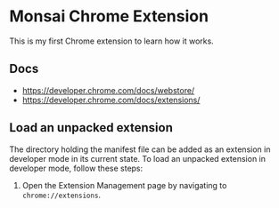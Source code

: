 # Monsai Chrome Extension

This is my first Chrome extension to learn how it works.

## Docs
* https://developer.chrome.com/docs/webstore/
* https://developer.chrome.com/docs/extensions/

## Load an unpacked extension

The directory holding the manifest file can be added as an extension in developer mode in its current state. To load an unpacked extension in developer mode, follow these steps:

1. Open the Extension Management page by navigating to `chrome://extensions`.
